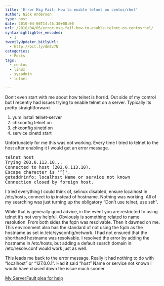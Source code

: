 ```yaml
---
title: 'Error Msg Fail: How to enable telnet on centos/rhel'
author: Nick Anderson
type: post
date: 2010-04-06T14:46:30+00:00
url: /2010/04/06/error-msg-fail-how-to-enable-telnet-on-centosrhel/
syntaxhighlighter_encoded:
  - 1
tweetlyUpdater_bitlyUrl:
  - http://bit.ly/dnEv7N
categories:
  - Posts
tags:
  - centos
  - linux
  - sysadmin
  - telnet

---
```

Don&#8217;t even start with me about how telnet is horrid. Out side of my control but I recently had issues trying to enable telnet on a server. Typically its pretty straightforward.

  1. yum install telnet-server
  2. chkconfig telnet on
  3. chkconfig xinetd on
  4. service xinetd start

Unfortunately for me this was not working. Every time I tried to telnet to the host after enabling it I would get an error message.

<pre class="brush: bash; title: ; notranslate" title="">telnet host
Trying 203.0.113.10...
Connected to host (203.0.113.10).
Escape character is '^]'.
getaddrinfo: localhost Name or service not known
Connection closed by foreign host.
</pre>

I tried everything I could think of, selinux disabled, ensure localhost in /etc/hosts, connect to ip instead of hostname. Nothing was working. All of my searching was just turning up the obligatory &#8220;Don&#8217;t use telnet, use ssh&#8221;.

While that is generally good advice, in the event you are restricted to using telnet it&#8217;s not very helpful. Obviously is something related to name resolution. From both sides the fqdn was resolvable. Then it dawned on me. This environment also has the standard of not using the fqdn as the hostname as set in /etc/sysconfig/network. I had not ensured that the shorthand hostname was resolvable. I resolved the error by adding the hostname in /etc/hosts, but adding a default search domain in /etc/resolv.conf would work just as well.

This leads me back to the error message. Really it had nothing to do with &#8220;localhost&#8221; or &#8220;127.0.0.1&#8221;. Had it said &#8220;host&#8221; Name or service not known I would have chased down the issue much sooner.

[My ServerFault plea for help][1]

 [1]: http://serverfault.com/questions/129556/how-do-i-fix-getaddrinfo-localhost-name-or-service-not-found-for-telnet-server/129764#129764